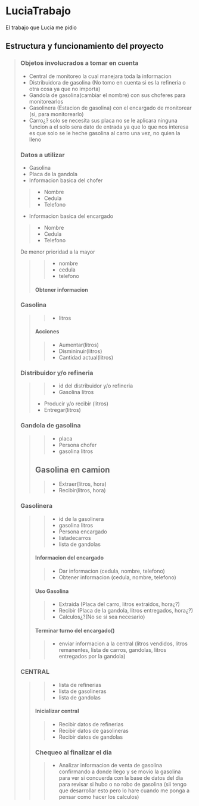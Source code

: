# LuciaTrabajo  

El trabajo que Lucia me pidio

## Estructura y funcionamiento del proyecto  

>### Objetos involucrados a tomar en cuenta  
  >
  >- Central de monitoreo la cual manejara toda la informacion
  >- Distribuidora de gasolina (No tomo en cuenta si es la refineria o otra cosa ya que no importa)
  >- Gandola de gasolina(cambiar el nombre) con sus choferes para monitorearlos
  >- Gasolinera (Estacion de gasolina) con el encargado de monitorear (si, para monitorearlo)
  >- Carro¿? solo se necesita sus placa no se le aplicara ninguna funcion a el solo sera dato de entrada ya que lo que nos interesa es que solo se le heche gasolina al carro una vez, no quien la lleno
  >
>### Datos a utilizar
>
>- Gasolina
>- Placa de la gandola
>- Informacion basica del chofer
>
>>- Nombre
>>- Cedula
>>- Telefono
>
>- Informacion basica del encargado
>
>>- Nombre
>>- Cedula
>>- Telefono
>>
>
>
> De menor prioridad a la mayor
>
>
>>>- nombre
>>>- cedula
>>>- telefono
>>>
>>#### Obtener informacion  
>
>
>### Gasolina
>
>>>- litros
>>
>>#### Acciones
>>
  >>>- Aumentar(litros)
  >>>- Dismininuir(litros)
  >>>- Cantidad actual(litros)
  >
  >### Distribuidor y/o refineria
>
  >>>- id del distribuidor y/o refineria
  >>>- Gasolina litros
  >>>
  >>- Producir y/o recibir (litros)
  >>- Entregar(litros)
>
  >### Gandola de gasolina
  >
  >>>- placa
  >>>- Persona chofer
  >>>- gasolina litros
  >>
  >>## Gasolina en camion
  >>
  >>>- Extraer(litros, hora)
  >>>- Recibir(litros, hora)
  >
  >### Gasolinera
  >
  >>>- id de la gasolinera
  >>>- gasolina litros
  >>>- Persona encargado
  >>>- listadecarros
  >>>- lista de gandolas
  >>
  >>#### Informacion del encargado
  >>
  >>>- Dar informacion (cedula, nombre, telefono)
  >>>- Obtener informacion (cedula, nombre, telefono)
  >>
  >>#### Uso Gasolina
  >>
  >>>- Extraida (Placa del carro, litros extraidos, hora¿?)
  >>>- Recibir (Placa de la gandola, litros entregados, hora¿?)
  >>>- Calculos¿?(No se si sea necesario)
  >>
  >>#### Terminar turno del encargado()
  >>
  >>>- enviar informacion a la central (litros vendidos, litros remanentes, lista de carros, gandolas, litros entregados por la gandola)
  >
  >### CENTRAL
>
  >>>- lista de refinerias
  >>>- lista de gasolineras
  >>>- lista de gandolas
  >>
  >>#### Inicializar central
>>
  >>>- Recibir datos de refinerias
  >>>- Recibir datos de gasolineras
  >>>- Recibir datos de gandolas
>>
  >>### Chequeo al finalizar el dia
  >>
  >>>- Analizar informacion de venta de gasolina confirmando a donde llego y se movio la gasolina para ver si concuerda con la base de datos del dia para revisar si hubo o no robo de gasolina (sii tengo que desarrollar esto pero lo hare cuando me ponga a pensar como hacer los calculos)
